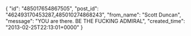  {
   "id": "485017654867505",
   "post_id": "462493170453287_485010274868243",
   "from_name": "Scott Duncan",
   "message": "YOU are there. BE THE FUCKING ADMIRAL",
   "created_time": "2013-02-25T22:13:01+0000"
 }
